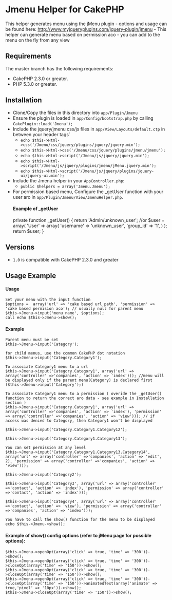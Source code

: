 # Jmenu Helper for CakePHP

This helper generates menu using the jMenu plugin 
	- options and usage can be found here: http://www.myjqueryplugins.com/jquery-plugin/jmenu
	- This helper can generate menu based on permission aco
	- you can add to the menu on the fly from any view 

## Requirements

The master branch has the following requirements:

* CakePHP 2.3.0 or greater.
* PHP 5.3.0 or greater.

## Installation

* Clone/Copy the files in this directory into `app/Plugin/Jmenu`
* Ensure the plugin is loaded in `app/Config/bootstrap.php` by calling `CakePlugin::load('Jmenu');`
* Include the jquery/jmenu css/js files in `app/View/Layouts/default.ctp` in between your header tags`
	* `echo $this->Html->css('/Jmenu/css/jquery/plugins/jquery/jquery.min');`
	* `echo $this->Html->css('/Jmenu/css/jquery/plugins/jmenu/jmenu');`
	* `echo $this->Html->script('/Jmenu/js/jquery/jquery.min');`
	* `echo $this->Html->script('/Jmenu/js/jquery/plugins/jmenu/jMenu.jquery.min');`
	* `echo $this->Html->script('/Jmenu/js/jquery/plugins/jquery-ui/jquery-ui.min');`
* Include the Jmenu helper in your `AppController.php`:
   * `public $helpers = array('Jmenu.Jmenu');`
* For permission based menu, Configure the _getUser function with your user aro in `app/Plugin/Jmenu/View/JmenuHelper.php`.
	#### Example of _getUser
	private function _getUser() {
		return 'Admin/unknown_user';
		//or
		$user = array(
			'User' => array(
				'username' => 'unknown_user',
				'group_id' => '1',
			)
		);
		return $user;
	}

## Versions

* `1.0` is compatible with CakePHP 2.3.0 and greater

## Usage Example

#### Usage

	Set your menu with the input function
	$options =  array('url' => 'cake based url path', 'permission' => 'cake based permision aco'); // usually null for parent menu
	$this->Jmenu->input('menu name', $options); 
	call echo $this->Jmenu->show();
	
####	Example
	
	Parent menu must be set
	$this->Jmenu->input('Category'); 
	
	for child menus, use the common CakePHP dot notation 
	$this->Jmenu->input('Category.Category1');
	
	To associate Category1 menu to a url
	$this->Jmenu->input('Category.Category1', array('url' => array('controller' =>'companies', 'action' => 'index'))); //menu will be displayed only if the parent menu(Category) is declared first ($this->Jmenu->input('Category');)
	
	To associate Category1 menu to a permission ( overide the _getUser() function to return the correct aro data - see example in Installation section )
	$this->Jmenu->input('Category.Category1', array('url' => array('controller' =>'companies', 'action' => 'index'), 'permission' => array('controller' =>'companies', 'action' => 'view'))); // if access was denied to Category, then Category1 won't be displayed 
	
	$this->Jmenu->input('Category.Category1.Category12');
	
	$this->Jmenu->input('Category.Category1.Category13');
	
	You can set permission at any level
	$this->Jmenu->input('Category.Category1.Category13.Category14', array('url' => array('controller' =>'companies', 'action' => 'edit', 2), 'permission' => array('controller' =>'companies', 'action' => 'view')));
	
	$this->Jmenu->input('Category2');
	
	$this->Jmenu->input('Category3', array('url' => array('controller' =>'contact', 'action' => 'index'), 'permission' => array('controller' =>'contact', 'action' => 'index')));
	
	$this->Jmenu->input('Category4', array('url' => array('controller' =>'contact', 'action' => 'view'), 'permission' => array('controller' =>'companies', 'action' => 'index')));
	
	You have to call the show() function for the menu to be displayed
	echo $this->Jmenu->show();

####	Example of show() config options (refer to jMenu page for possible options):
	
	$this->Jmenu->openOpt(array('click' => true, 'time' => '300'))->show();
	$this->Jmenu->openOpt(array('click' => true, 'time' => '300'))->closeOpt(array('time' => '150'))->show();
	$this->Jmenu->openOpt(array('click' => true, 'time' => '300'))->closeOpt(array('time' => '150'))->show();
	$this->Jmenu->openOpt(array('click' => true, 'time' => '300'))->closeOpt(array('time' => '150'))->animatedText(array('animate' => true,'pixel' => '10px'))->show();
	$this->Jmenu->closeOpt(array('time' => '150'))->show();
